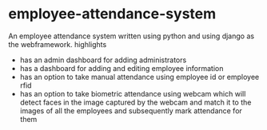 # employee-attendance-system

An employee attendance system written using python and using django as the webframework.
highlights
- has an admin dashboard for adding administrators
- has a dashboard for adding and editing employee information
- has an option to take manual attendance using employee id or employee rfid
- has an option to take biometric attendance using webcam which will detect faces in the image captured by the webcam and match it to the images of all the employees and subsequently mark attendance for them
